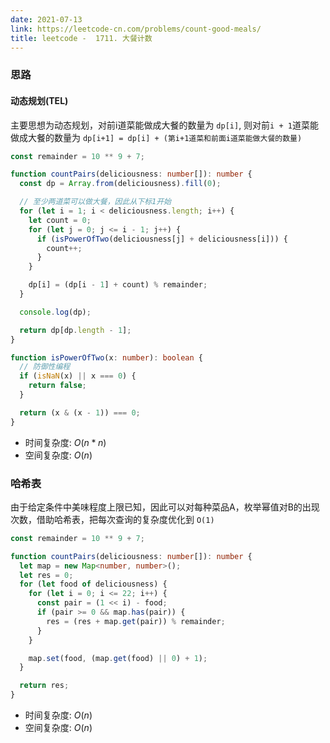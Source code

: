 ```yaml
---
date: 2021-07-13
link: https://leetcode-cn.com/problems/count-good-meals/
title: leetcode -  1711. 大餐计数
---
```


### 思路

#### 动态规划(TEL)

主要思想为动态规划，对前i道菜能做成大餐的数量为 `dp[i]`, 则对前`i + 1`道菜能做成大餐的数量为
`dp[i+1] = dp[i] + (第i+1道菜和前面i道菜能做大餐的数量)`

```typescript
const remainder = 10 ** 9 + 7;

function countPairs(deliciousness: number[]): number {
  const dp = Array.from(deliciousness).fill(0);

  // 至少两道菜可以做大餐，因此从下标1开始
  for (let i = 1; i < deliciousness.length; i++) {
    let count = 0;
    for (let j = 0; j <= i - 1; j++) {
      if (isPowerOfTwo(deliciousness[j] + deliciousness[i])) {
        count++;
      }
    }

    dp[i] = (dp[i - 1] + count) % remainder;
  }

  console.log(dp);

  return dp[dp.length - 1];
}

function isPowerOfTwo(x: number): boolean {
  // 防御性编程
  if (isNaN(x) || x === 0) {
    return false;
  }

  return (x & (x - 1)) === 0;
}
```

+ 时间复杂度: $O(n * n)$
+ 空间复杂度: $O(n)$


### 哈希表

由于给定条件中美味程度上限已知，因此可以对每种菜品A，枚举幂值对B的出现次数，借助哈希表，把每次查询的复杂度优化到 `O(1)`


```typescript
const remainder = 10 ** 9 + 7;

function countPairs(deliciousness: number[]): number {
  let map = new Map<number, number>();
  let res = 0;
  for (let food of deliciousness) {
    for (let i = 0; i <= 22; i++) {
      const pair = (1 << i) - food;
      if (pair >= 0 && map.has(pair)) {
        res = (res + map.get(pair)) % remainder;
      }
    }

    map.set(food, (map.get(food) || 0) + 1);
  }

  return res;
}
```

+ 时间复杂度: $O(n)$
+ 空间复杂度: $O(n)$